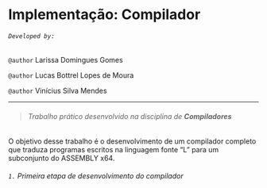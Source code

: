 # Implementação: Compilador

###### `Developed by:`

`@author` Larissa Domingues Gomes

`@author` Lucas Bottrel Lopes de Moura

`@author` Vinícius Silva Mendes

---

> ###### Trabalho prático desenvolvido na disciplina de **Compiladores**

O objetivo desse trabalho é o desenvolvimento de um compilador completo que traduza programas escritos na linguagem fonte “L” para um subconjunto do ASSEMBLY x64.


###### `1.` Primeira etapa de desenvolvimento do compilador
